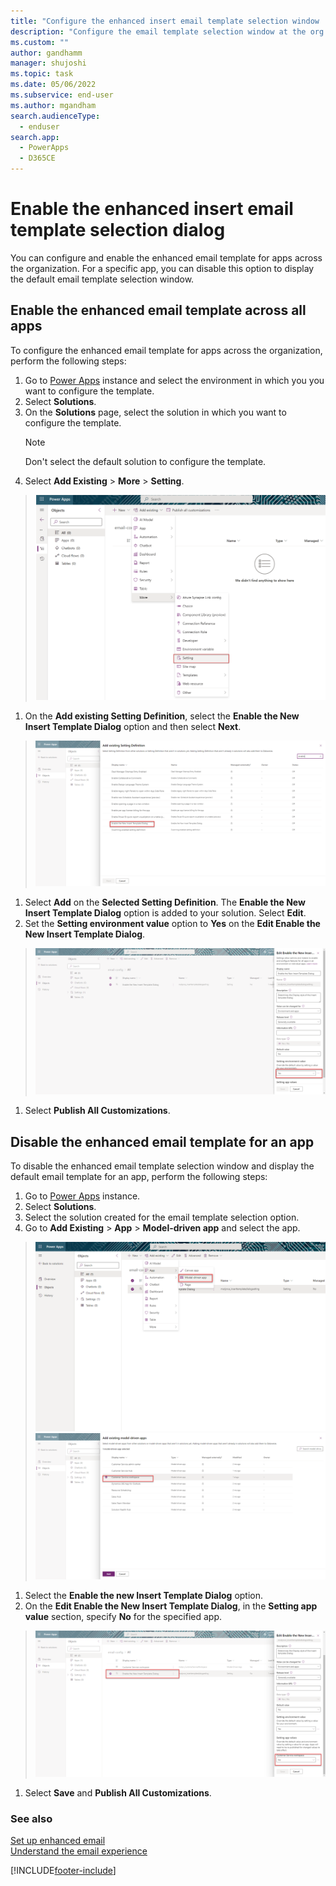 ```yaml
---
title: "Configure the enhanced insert email template selection window | MicrosoftDocs"
description: "Configure the email template selection window at the org level or app."
ms.custom: ""
author: gandhamm
manager: shujoshi
ms.topic: task
ms.date: 05/06/2022
ms.subservice: end-user
ms.author: mgandham
search.audienceType: 
  - enduser
search.app: 
  - PowerApps
  - D365CE
---
```

# Enable the enhanced insert email template selection dialog
 
You can configure and enable the enhanced email template for apps across the organization. For a specific app, you can disable this option to display the default email template selection window. 

## Enable the enhanced email template across all apps

To configure the enhanced email template for apps across the organization, perform the following steps:

1. Go to [Power Apps](https://make.preview.powerapps.com/) instance and select the environment in which you you want to configure the template.
2. Select **Solutions**.
3. On the **Solutions** page, select the solution in which you want to configure the template.
   > [!NOTE]
   > Don't select the default solution to configure the template.
4. Select **Add Existing** > **More** > **Setting**.
  > ![Add a setting to a solution](media/email_template_dialog_add.png)
1. On the **Add existing Setting Definition**, select the **Enable the New Insert Template Dialog** option and then select **Next**.
  > ![Add the email template dialog option](media/new_email_template_option.png)
1. Select **Add** on the **Selected Setting Definition**. The **Enable the New Insert Template Dialog** option is added to your solution. Select **Edit**.
1. Set the **Setting environment value** option to **Yes** on the **Edit Enable the New Insert Template Dialog**.
  > ![Set the environment variable](media/new_email_template_envvar.png)
1. Select **Publish All Customizations**.

## Disable the enhanced email template for an app

To disable the enhanced email template selection window and display the default email template for an app, perform the following steps:

1. Go to [Power Apps](https://make.preview.powerapps.com/) instance.
2. Select **Solutions**.
1. Select the solution created for the email template selection option.
1. Go to **Add Existing** > **App** > **Model-driven app** and select the app.
  > ![Add a model driven app](media/new_email_template_addapp.png)
  > ![Add the model driven app to an existing solution](media/new_email_template_addcsw.png)
1. Select the **Enable the new Insert Template Dialog** option.
1. On the **Edit Enable the New Insert Template Dialog**, in the **Setting app value** section, specify **No** for the specified app.
  > ![Set the environment variable to NO](media/new_email_template_deloptn.png)
1. Select **Save** and **Publish All Customizations**.

### See also

[Set up enhanced email](/power-platform/admin/system-settings-dialog-box-email-tab)<br>
[Understand the email experience](view-create-email.md)                                                    

[!INCLUDE[footer-include](../includes/footer-banner.md)]
